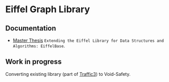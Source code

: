 # Eiffel Graph Library 


## Documentation

* [Master Thesis](doc/)   `Extending the Eiffel Library for Data Structures and Algorithms: EiffelBase`.

## Work in progress
Converting existing library (part of [Traffic3](https://github.com/eiffelhub/Traffic3)) to Void-Safety.
